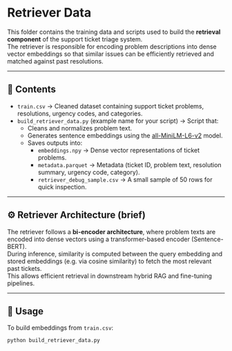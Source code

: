 # Retriever Data

This folder contains the training data and scripts used to build the **retrieval component** of the support ticket triage system.  
The retriever is responsible for encoding problem descriptions into dense vector embeddings so that similar issues can be efficiently retrieved and matched against past resolutions.

---

## 📂 Contents
- `train.csv` → Cleaned dataset containing support ticket problems, resolutions, urgency codes, and categories.  
- `build_retriever_data.py` (example name for your script) → Script that:
  - Cleans and normalizes problem text.  
  - Generates sentence embeddings using the [all-MiniLM-L6-v2](https://huggingface.co/sentence-transformers/all-MiniLM-L6-v2) model.  
  - Saves outputs into:
    - `embeddings.npy` → Dense vector representations of ticket problems.  
    - `metadata.parquet` → Metadata (ticket ID, problem text, resolution summary, urgency code, category).  
    - `retriever_debug_sample.csv` → A small sample of 50 rows for quick inspection.  

---

## ⚙️ Retriever Architecture (brief)
The retriever follows a **bi-encoder architecture**, where problem texts are encoded into dense vectors using a transformer-based encoder (Sentence-BERT).  
During inference, similarity is computed between the query embedding and stored embeddings (e.g. via cosine similarity) to fetch the most relevant past tickets.  
This allows efficient retrieval in downstream hybrid RAG and fine-tuning pipelines.

---

## 🚀 Usage
To build embeddings from `train.csv`:
```bash
python build_retriever_data.py
